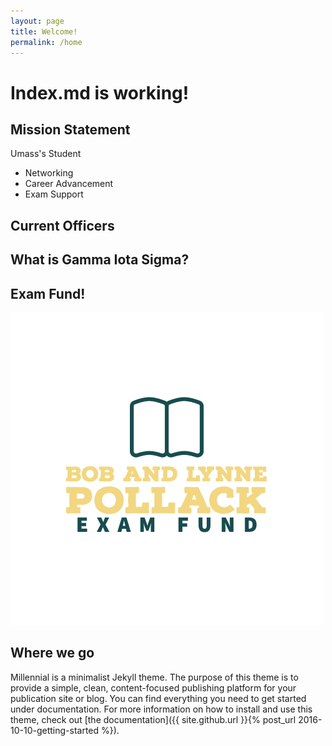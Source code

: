 ```yaml
---
layout: page
title: Welcome!
permalink: /home
---
```

# Index.md is working!

## Mission Statement
Umass's Student 
- Networking
- Career Advancement
- Exam Support
<!-- link for "Join Us!" -->

## Current Officers
<!-- make page for current officers scrape linkedin and position -->

## What is Gamma Iota Sigma?

## Exam Fund!
![Look at the city!](/assets/img/BobLynnePollackLogo.png)

## Where we go
<!-- list a bunch of companies here where students have gone -->

Millennial is a minimalist Jekyll theme. The purpose of this theme is to provide a simple, clean, content-focused publishing platform for your publication site or blog. You can find everything you need to get started under documentation. For more information on how to install and use this theme, check out [the documentation]({{ site.github.url }}{% post_url 2016-10-10-getting-started %}).